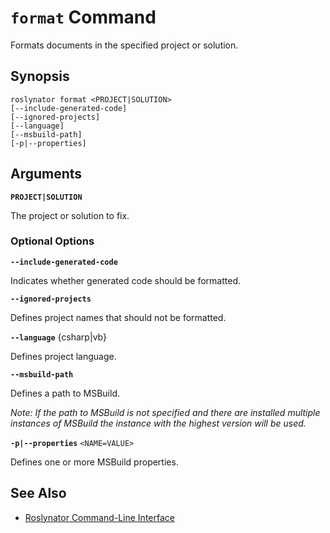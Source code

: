 
# `format` Command

Formats documents in the specified project or solution.

## Synopsis

```
roslynator format <PROJECT|SOLUTION>
[--include-generated-code]
[--ignored-projects]
[--language]
[--msbuild-path]
[-p|--properties]
```

## Arguments

**`PROJECT|SOLUTION`**

The project or solution to fix.

### Optional Options

**`--include-generated-code`**

Indicates whether generated code should be formatted.

**`--ignored-projects`**

Defines project names that should not be formatted.

**`--language`** {csharp|vb}

Defines project language.

**`--msbuild-path`**

Defines a path to MSBuild.

*Note: If the path to MSBuild is not specified and there are installed multiple instances of MSBuild the instance with the highest version will be used.*

**`-p|--properties`** `<NAME=VALUE>`

Defines one or more MSBuild properties.

## See Also

* [Roslynator Command-Line Interface](README.md)
